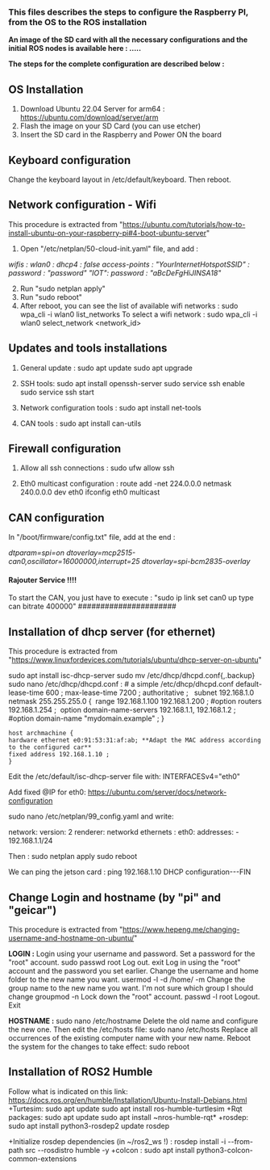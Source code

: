 ### This files describes the steps to configure the Raspberry PI, from the OS to the ROS installation

**An image of the SD card with all the necessary configurations and the initial ROS nodes is available here : .....**

**The steps for the complete configuration are described below :**

## OS Installation
1. Download Ubuntu 22.04 Server for arm64 : https://ubuntu.com/download/server/arm
2. Flash the image on your SD Card (you can use etcher)
3. Insert the SD card in the Raspberry and Power ON the board

## Keyboard configuration
Change the keyboard layout in /etc/default/keyboard. Then reboot.

## Network configuration - Wifi
This procedure is extracted from "https://ubuntu.com/tutorials/how-to-install-ubuntu-on-your-raspberry-pi#4-boot-ubuntu-server"

1. Open "/etc/netplan/50-cloud-init.yaml" file, and add :

_wifis :
      wlan0 :
        dhcp4 : false
        access-points :
          "YourInternetHotspotSSID" :
            password : "password"
          "IOT":
            password : "aBcDeFgHiJINSA18"_

2. Run "sudo netplan apply"
3. Run "sudo reboot"
4. After reboot, you can see the list of available wifi networks : sudo wpa_cli -i wlan0 list_networks
To select a wifi network : 
sudo wpa_cli -i wlan0 select_network <network_id>

## Updates and tools installations
1. General update :
sudo apt update
sudo apt upgrade

2. SSH tools:
sudo apt install openssh-server
sudo service ssh enable
sudo service ssh start

3. Network configuration tools :
sudo apt install net-tools

4. CAN tools :
sudo apt install can-utils

## Firewall configuration
1. Allow all ssh connections :
sudo ufw allow ssh

2. Eth0 multicast configuration :
route add -net 224.0.0.0 netmask 240.0.0.0 dev eth0
ifconfig eth0 multicast

## CAN configuration

In "/boot/firmware/config.txt" file, add at the end :

_dtparam=spi=on
dtoverlay=mcp2515-can0,oscillator=16000000,interrupt=25
dtoverlay=spi-bcm2835-overlay_

#### Rajouter Service !!!!
To start the CAN, you just have to execute :
"sudo ip link set can0 up type can bitrate 400000"
######################

## Installation of dhcp server (for ethernet)
This procedure is extracted from "https://www.linuxfordevices.com/tutorials/ubuntu/dhcp-server-on-ubuntu"

sudo apt install isc-dhcp-server
sudo mv /etc/dhcp/dhcpd.conf{,.backup}
sudo nano /etc/dhcp/dhcpd.conf :
	# a simple /etc/dhcp/dhcpd.conf
	default-lease-time 600 ;
	max-lease-time 7200 ;
	authoritative ;
 
	subnet 192.168.1.0 netmask 255.255.255.0 {
	 range 192.168.1.100 192.168.1.200 ;
	#option routers 192.168.1.254 ;
	 option domain-name-servers 192.168.1.1, 192.168.1.2 ;
	#option domain-name "mydomain.example" ;
	}

	host archmachine {
	hardware ethernet e0:91:53:31:af:ab; **Adapt the MAC address according to the configured car**
	fixed address 192.168.1.10 ;
	}


Edit the /etc/default/isc-dhcp-server file with: INTERFACESv4="eth0"

Add fixed @IP for eth0: https://ubuntu.com/server/docs/network-configuration 

sudo nano /etc/netplan/99_config.yaml and write:

network:
  version: 2
  renderer: networkd
  ethernets :
    eth0:
      addresses:
        - 192.168.1.1/24

Then :
sudo netplan apply
sudo reboot

We can ping the jetson card : ping 192.168.1.10
 DHCP configuration---FIN

## Change Login and hostname (by "pi" and "geicar")
This procedure is extracted from "https://www.hepeng.me/changing-username-and-hostname-on-ubuntu/"

**LOGIN :**
Login using your username and password.
Set a password for the "root" account.
sudo passwd root 
Log out.
exit
Log in using the "root" account and the password you set earlier.
Change the username and home folder to the new name you want.
usermod -l <newname> -d /home/<newname> -m <oldname>
Change the group name to the new name you want. I'm not sure which group I should change
groupmod -n <newgroup> <oldgroup> 
Lock down the "root" account.
passwd -l root
Logout.
Exit

**HOSTNAME :**
sudo nano /etc/hostname
Delete the old name and configure the new one.
Then edit the /etc/hosts file:
sudo nano /etc/hosts
Replace all occurrences of the existing computer name with your new name.
Reboot the system for the changes to take effect:
sudo reboot


## Installation of ROS2 Humble
Follow what is indicated on this link:
https://docs.ros.org/en/humble/Installation/Ubuntu-Install-Debians.html 
+Turtesim:
sudo apt update
sudo apt install ros-humble-turtlesim
+Rqt packages:
sudo apt update
sudo apt install ~nros-humble-rqt*
+rosdep:
sudo apt install python3-rosdep2
update rosdep

+Initialize rosdep dependencies (in ~/ros2_ws !) :
rosdep install -i --from-path src --rosdistro humble -y
+colcon :
sudo apt install python3-colcon-common-extensions
